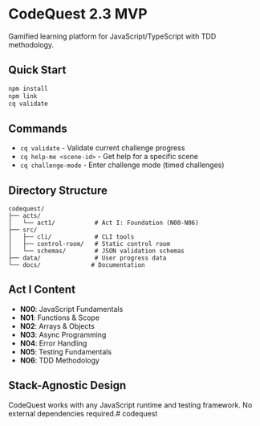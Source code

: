 # CodeQuest 2.3 MVP

Gamified learning platform for JavaScript/TypeScript with TDD methodology.

## Quick Start

```bash
npm install
npm link
cq validate
```

## Commands

- `cq validate` - Validate current challenge progress
- `cq help-me <scene-id>` - Get help for a specific scene
- `cq challenge-mode` - Enter challenge mode (timed challenges)

## Directory Structure

```
codequest/
├── acts/
│   └── act1/           # Act I: Foundation (N00-N06)
├── src/
│   ├── cli/            # CLI tools
│   ├── control-room/   # Static control room
│   └── schemas/        # JSON validation schemas
├── data/               # User progress data
└── docs/              # Documentation
```

## Act I Content

- **N00**: JavaScript Fundamentals
- **N01**: Functions & Scope
- **N02**: Arrays & Objects
- **N03**: Async Programming
- **N04**: Error Handling
- **N05**: Testing Fundamentals
- **N06**: TDD Methodology

## Stack-Agnostic Design

CodeQuest works with any JavaScript runtime and testing framework. No external dependencies required.#   c o d e q u e s t  
 